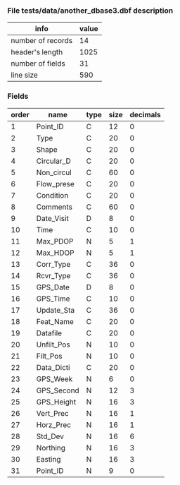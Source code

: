 
### File tests/data/another_dbase3.dbf description

| info              | value   |
| ----------------- | ------- |
| number of records |      14 |
| header's length   |    1025 |
| number of fields  |      31 |
| line size         |     590 |

### Fields

| order | name         | type | size | decimals |
| ----- | ------------ | ---- | ---- | -------- |
|     1 | Point_ID     |    C |   12 |        0 |
|     2 | Type         |    C |   20 |        0 |
|     3 | Shape        |    C |   20 |        0 |
|     4 | Circular_D   |    C |   20 |        0 |
|     5 | Non_circul   |    C |   60 |        0 |
|     6 | Flow_prese   |    C |   20 |        0 |
|     7 | Condition    |    C |   20 |        0 |
|     8 | Comments     |    C |   60 |        0 |
|     9 | Date_Visit   |    D |    8 |        0 |
|    10 | Time         |    C |   10 |        0 |
|    11 | Max_PDOP     |    N |    5 |        1 |
|    12 | Max_HDOP     |    N |    5 |        1 |
|    13 | Corr_Type    |    C |   36 |        0 |
|    14 | Rcvr_Type    |    C |   36 |        0 |
|    15 | GPS_Date     |    D |    8 |        0 |
|    16 | GPS_Time     |    C |   10 |        0 |
|    17 | Update_Sta   |    C |   36 |        0 |
|    18 | Feat_Name    |    C |   20 |        0 |
|    19 | Datafile     |    C |   20 |        0 |
|    20 | Unfilt_Pos   |    N |   10 |        0 |
|    21 | Filt_Pos     |    N |   10 |        0 |
|    22 | Data_Dicti   |    C |   20 |        0 |
|    23 | GPS_Week     |    N |    6 |        0 |
|    24 | GPS_Second   |    N |   12 |        3 |
|    25 | GPS_Height   |    N |   16 |        3 |
|    26 | Vert_Prec    |    N |   16 |        1 |
|    27 | Horz_Prec    |    N |   16 |        1 |
|    28 | Std_Dev      |    N |   16 |        6 |
|    29 | Northing     |    N |   16 |        3 |
|    30 | Easting      |    N |   16 |        3 |
|    31 | Point_ID     |    N |    9 |        0 |
